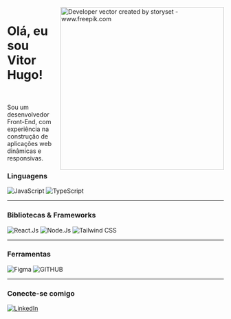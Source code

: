<img align="right" alt="Developer vector created by storyset - www.freepik.com" height="380" src="https://user-images.githubusercontent.com/97471199/164148375-75b79a9a-77a4-43df-b3fd-b6472d8a8670.png">

# Olá, eu sou Vitor Hugo!
  
<br/>

Sou um desenvolvedor Front-End, com experiência na construção de aplicações web dinâmicas e responsivas.

### Linguagens
![JavaScript](https://shields.io/badge/JavaScript-F7DF1E?logo=JavaScript&logoColor=000&style=for-the-badge)
![TypeScript](https://img.shields.io/badge/typescript-%23007ACC.svg?style=for-the-badge&logo=typescript&logoColor=white)

---

### Bibliotecas & Frameworks

![React.Js](https://img.shields.io/badge/react-%2320232a.svg?style=for-the-badge&logo=react&logoColor=%2361DAFB)
![Node.Js](https://img.shields.io/badge/Node.js-43853D?style=for-the-badge&logo=node.js&logoColor=white)
![Tailwind CSS](https://img.shields.io/badge/Tailwind_CSS-38B2AC?style=for-the-badge&logo=tailwind-css&logoColor=white)

---

### Ferramentas

![Figma](https://img.shields.io/badge/Figma-F24E1E?style=for-the-badge&logo=figma&logoColor=white)
![GITHUB](https://img.shields.io/badge/GitHub-100000?style=for-the-badge&logo=github&logoColor=white)

---

### Conecte-se comigo

[![LinkedIn](https://img.shields.io/badge/-LinkedIn-000?style=for-the-badge&logo=linkedin&logoColor=30A3DC)](https://www.linkedin.com/in/vitor-hugo-alves-9368b9249/)
